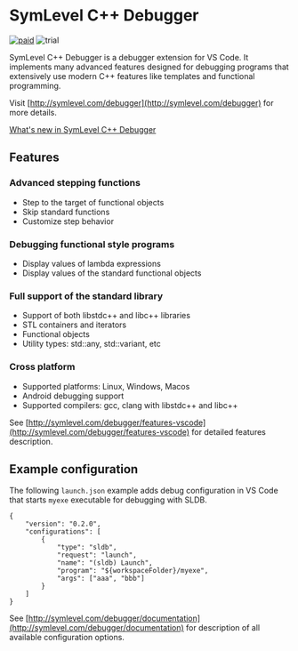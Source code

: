 # SymLevel C++ Debugger

[![paid](https://img.shields.io/badge/$-paid-yellow)](https://symlevel.com/debugger/buy)
![trial](https://img.shields.io/badge/trial-90%20days-red)

SymLevel C++ Debugger is a debugger extension for VS Code. It implements many advanced features designed for debugging programs that extensively use modern C++ features like templates and functional programming.

Visit [http://symlevel.com/debugger](http://symlevel.com/debugger) for more details.

[What's new in SymLevel C++ Debugger](https://symlevel.com/debugger/whatsnew)


## Features
### Advanced stepping functions
* Step to the target of functional objects
* Skip standard functions
* Customize step behavior

### Debugging functional style programs
* Display values of lambda expressions
* Display values of the standard functional objects

### Full support of the standard library
* Support of both libstdc++ and libc++ libraries
* STL containers and iterators
* Functional objects
* Utility types: std::any, std::variant, etc

### Cross platform
* Supported platforms: Linux, Windows, Macos
* Android debugging support
* Supported compilers: gcc, clang with libstdc++ and libc++

See [http://symlevel.com/debugger/features-vscode](http://symlevel.com/debugger/features-vscode) for detailed features description.

## Example configuration
The following ```launch.json``` example adds debug configuration in VS Code
that starts ```myexe``` executable for debugging with SLDB.
```
{
    "version": "0.2.0",
    "configurations": [
        {
            "type": "sldb",
            "request": "launch",
            "name": "(sldb) Launch",
            "program": "${workspaceFolder}/myexe",
            "args": ["aaa", "bbb"]
        }
    ]
}
```

See [http://symlevel.com/debugger/documentation](http://symlevel.com/debugger/documentation) for
description of all available configuration options.
